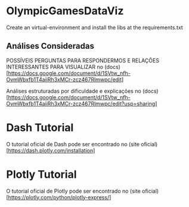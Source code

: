 # OlympicGamesDataViz

Create an virtual-environment and install the libs at the requirements.txt

## Análises Consideradas

POSSÍVEIS PERGUNTAS PARA RESPONDERMOS E RELAÇÕES INTERESSANTES PARA VISUALIZAR no (docs)[https://docs.google.com/document/d/1SVtw_nfh-OvmWbxfb1T4aiiRh3xMCr-zcz467Rlmwpc/edit]

Análises estruturadas por dificuldade e explicações no (docs)[https://docs.google.com/document/d/1SVtw_nfh-OvmWbxfb1T4aiiRh3xMCr-zcz467Rlmwpc/edit?usp=sharing]

# Dash Tutorial

O tutorial oficial de Dash pode ser encontrado no (site oficial)[https://dash.plotly.com/installation]

# Plotly Tutorial

O tutorial oficial de Plotly pode ser encontrado no (site oficial)[https://plotly.com/python/plotly-express/]
